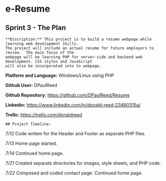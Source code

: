 # e-Resume


## Sprint 3 - The Plan

```
**Discription:** This project is to build a resume webpage while learning web development skills.  
The project will include an actual resume for future employers to review.  The main focus of the 
webpage will be learning PHP for server-side and backend web development. CSS styles and JavaScript
will also be incorporated into to webpage.
```

**Platform and Language:** Windows/Linux using PHP

**Github User:** DPaulReed

**Github Repository:** https://github.com/DPaulReed/Resume

**Linkedin:** https://www.linkedin.com/in/donald-reed-23480315a/

**Trello:** https://trello.com/donaldreed 


```
## Project Timeline:
```
*7/12*		Code writem for the Header and Footer as separate PHP files.

*7/13*		Home page started.

*7/14*	  Continued home page.

*7/21*    Created separate directories for images, style sheets, and PHP code.

*7/22*    Composed and coded contact page. Continued home page.



